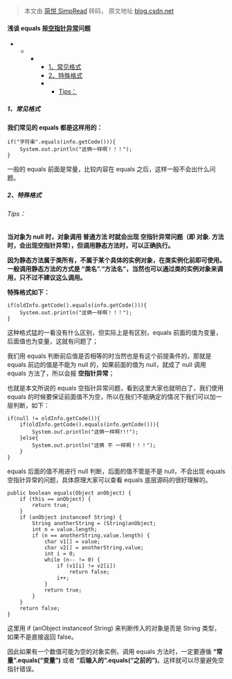 > 本文由 [简悦 SimpRead](http://ksria.com/simpread/) 转码， 原文地址 [blog.csdn.net](https://blog.csdn.net/qq_43371422/article/details/126950772?spm=1001.2014.3001.5502)

#### 浅谈 equals 报[空指针异常](https://so.csdn.net/so/search?q=%E7%A9%BA%E6%8C%87%E9%92%88%E5%BC%82%E5%B8%B8&spm=1001.2101.3001.7020)问题

*   *   *   *   [1、常见格式](#1_1)
            *   [2、特殊格式](#2_13)
            *   *   [Tips：](#Tips_15)

##### 1、常见格式

**我们常见的 equals 都是这样用的：**

```
if("字符串".equals(info.getCode())){
    System.out.println("这俩一样啊！！！");
}

```

一般的 equals 前面是常量，比较内容在 equals 之后，这样一般不会出什么问题。

##### 2、特殊格式

###### Tips：

**当对象为 null 时，对象调用 普通方法 时就会出现 空指针异常问题（即 对象. 方法 时，会出现空指针异常），但调用静态方法时，可以正确执行。**

**因为静态方法属于类所有，不属于某个具体的实例对象，在类实例化前即可使用。一般调用静态方法的方式是 “类名”.“方法名”，当然也可以通过类的实例对象来调用，只不过不建议这么调用。**

**特殊格式如下：**

```
if(oldInfo.getCode().equals(info.getCode())){
    System.out.println("这俩一样啊！！！");
}

```

这种格式猛的一看没有什么区别，但实际上是有区别，equals 前面的值为变量，后面值也为变量，这就有问题了；

我们用 equals 判断前后值是否相等的时当然也是有这个前提条件的，那就是 equals 前边的值是不能为 null 的，如果前面的值为 null，就成了 null 调用 equals 方法了，所以会报 **空指针异常**；

也就是本文所说的 equals 空指针异常问题，看到这里大家也就明白了，我们使用 equals 的时候要保证前面值不为空，所以在我们不能确定的情况下我们可以加一层判断，如下：

```
if(null != oldInfo.getCode()){
	if(oldInfo.getCode().equals(info.getCode())){
		System.out.println("这俩一样啊!!!");
	}else{
		System.out.println("这俩 不 一样啊！！！");
	}
}

```

equals 后面的值不用进行 null 判断，后面的值不管是不是 null，不会出现 equals 空指针异常的问题，具体原理大家可以查看 equals 底层源码的很好理解的。

```
public boolean equals(Object anObject) {
    if (this == anObject) {
        return true;
    }
    if (anObject instanceof String) {
        String anotherString = (String)anObject;
        int n = value.length;
        if (n == anotherString.value.length) {
            char v1[] = value;
            char v2[] = anotherString.value;
            int i = 0;
            while (n-- != 0) {
                if (v1[i] != v2[i])
                    return false;
                i++;
            }
            return true;
        }
    }
    return false;
}

```

这里用 if (anObject instanceof String) 来判断传入的对象是否是 String 类型，如果不是直接返回 false。

因此如果有一个数值可能为空的对象实例，调用 equals 方法时，一定要遵循 **“常量”.equals(“变量”)** 或者 **“后输入的”.equals(“之前的”)**。这样就可以尽量避免空指针错误。
